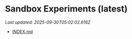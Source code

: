 # Sandbox Experiments (latest)

_Last updated: 2025-09-30T05:02:02.616Z_

- [INDEX.md](EXPERIMENTS/INDEX.md)

